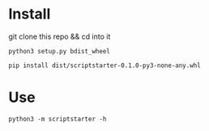 # Install

git clone this repo && cd into it
```
python3 setup.py bdist_wheel 
```
```
pip install dist/scriptstarter-0.1.0-py3-none-any.whl
```
# Use
```
python3 -m scriptstarter -h
```